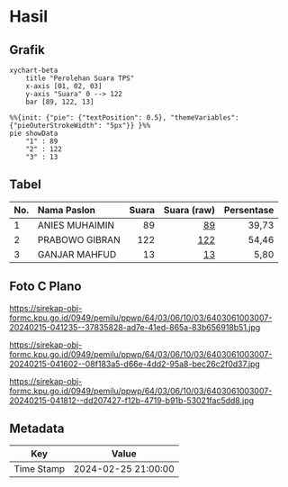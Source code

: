 # Hasil

## Grafik

```mermaid
xychart-beta
    title "Perolehan Suara TPS"
    x-axis [01, 02, 03]
    y-axis "Suara" 0 --> 122
    bar [89, 122, 13]
```

```mermaid
%%{init: {"pie": {"textPosition": 0.5}, "themeVariables": {"pieOuterStrokeWidth": "5px"}} }%%
pie showData
    "1" : 89
    "2" : 122
    "3" : 13
```

## Tabel

| No. | Nama Paslon    | Suara | Suara (raw) | Persentase |
|:--- |:-------------- | -----:| -----------:| ----------:|
| 1   | ANIES MUHAIMIN | 89    | [89][p-1]   | 39,73      |
| 2   | PRABOWO GIBRAN | 122   | [122][p-2]  | 54,46      |
| 3   | GANJAR MAHFUD  | 13    | [13][p-3]   | 5,80       |


[p-1]: https://github.com/gigit-pemilu/pemilu-2024-64-kalimantan-timur/blob/main/pilpres/hitung-suara/sub/64-kalimantan-timur/sub/03-berau/sub/06-gunung-tabur/sub/1003-gunung-tabur/sub/007-tps/sub/paslon-1.txt
[p-2]: https://github.com/gigit-pemilu/pemilu-2024-64-kalimantan-timur/blob/main/pilpres/hitung-suara/sub/64-kalimantan-timur/sub/03-berau/sub/06-gunung-tabur/sub/1003-gunung-tabur/sub/007-tps/sub/paslon-2.txt
[p-3]: https://github.com/gigit-pemilu/pemilu-2024-64-kalimantan-timur/blob/main/pilpres/hitung-suara/sub/64-kalimantan-timur/sub/03-berau/sub/06-gunung-tabur/sub/1003-gunung-tabur/sub/007-tps/sub/paslon-3.txt

## Foto C Plano

https://sirekap-obj-formc.kpu.go.id/0949/pemilu/ppwp/64/03/06/10/03/6403061003007-20240215-041235--37835828-ad7e-41ed-865a-83b656918b51.jpg

https://sirekap-obj-formc.kpu.go.id/0949/pemilu/ppwp/64/03/06/10/03/6403061003007-20240215-041602--08f183a5-d66e-4dd2-95a8-bec26c2f0d37.jpg

https://sirekap-obj-formc.kpu.go.id/0949/pemilu/ppwp/64/03/06/10/03/6403061003007-20240215-041812--dd207427-f12b-4719-b91b-53021fac5dd8.jpg


## Metadata

| Key        | Value               |
| ---------- | ------------------- |
| Time Stamp | 2024-02-25 21:00:00 |



